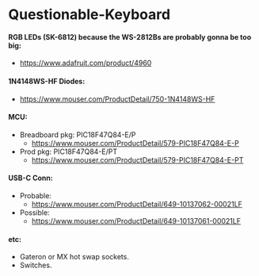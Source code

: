 # Questionable-Keyboard

#### RGB LEDs (SK-6812) because the WS-2812Bs are probably gonna be too big:
+ https://www.adafruit.com/product/4960

#### 1N4148WS-HF Diodes:
+ https://www.mouser.com/ProductDetail/750-1N4148WS-HF

#### MCU:
+ Breadboard pkg:  PIC18F47Q84-E/P
    + https://www.mouser.com/ProductDetail/579-PIC18F47Q84-E-P
+ Prod pkg:  PIC18F47Q84-E/PT
    + https://www.mouser.com/ProductDetail/579-PIC18F47Q84-E-PT
    
#### USB-C Conn:
+ Probable:
    + https://www.mouser.com/ProductDetail/649-10137062-00021LF
+ Possible:
    + https://www.mouser.com/ProductDetail/649-10137061-00021LF
#### etc:

+ Gateron or MX hot swap sockets.
+ Switches.
